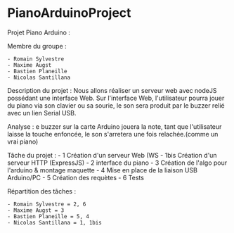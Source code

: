 # PianoArduinoProject

Projet Piano Arduino : 

Membre du groupe :

	- Romain Sylvestre
	- Maxime Augst 
	- Bastien Planeille
	- Nicolas Santillana

Description du projet :
Nous allons réaliser un serveur web avec nodeJS possédant une interface Web.
Sur l'interface Web, l'utilisateur pourra jouer du piano via son clavier ou sa sourie,
le son sera produit par le buzzer relié avec un lien Serial USB.

Analyse :
  e buzzer sur la carte Arduino jouera la note, tant que l'utilisateur laisse la touche enfoncée, 
 le son s'arretera une fois relachée.(comme un vrai piano)
 
Tâche du projet :
	- 1 Création d'un serveur Web (WS
	- 1bis Création d'un serveur HTTP (ExpressJS)
	- 2 interface du piano
	- 3 Création de l'algo pour l'arduino & montage maquette
	- 4 Mise en place de la liaison USB Arduino/PC
	- 5 Création des requètes
	- 6 Tests 
		
Répartition des tâches : 

 	- Romain Sylvestre = 2, 6
	- Maxime Augst = 3 
	- Bastien Planeille = 5, 4
	- Nicolas Santillana = 1, 1bis
